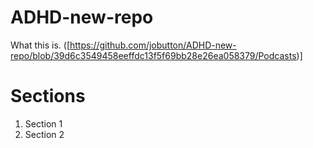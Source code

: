 # ADHD-new-repo
What this is. ([https://github.com/jobutton/ADHD-new-repo/blob/39d6c3549458eeffdc13f5f69bb28e26ea058379/Podcasts)]

# Sections
1. Section 1
2. Section 2
